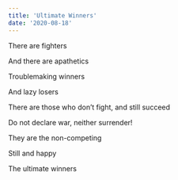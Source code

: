 ```yaml
---
title: 'Ultimate Winners'
date: '2020-08-18'
---
```


There are fighters

And there are apathetics

Troublemaking winners

And lazy losers

There are those who don’t fight, and still succeed

Do not declare war, neither surrender!

They are the non-competing

Still and happy

The ultimate winners

